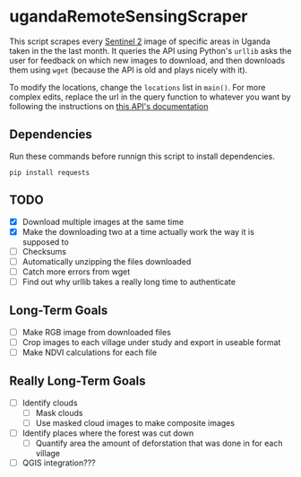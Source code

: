 # ugandaRemoteSensingScraper
This script scrapes every [Sentinel 2](http://www.esa.int/Our_Activities/Observing_the_Earth/Copernicus/Sentinel-2) image of specific areas in Uganda taken in the the last month. It queries the API using Python's `urllib` asks the user for feedback on which new images to download, and then downloads them using `wget` (because the API is old and plays nicely with it).

To modify the locations, change the `locations` list in `main()`. For more complex edits, replace the url in the query function to whatever you want by following the instructions on [this API's documentation](https://scihub.copernicus.eu/userguide/5APIsAndBatchScripting)

## Dependencies
Run these commands before runnign this script to install dependencies.
```
pip install requests
```

## TODO
- [x] Download multiple images at the same time
- [x] Make the downloading two at a time actually work the way it is supposed to	
- [ ] Checksums
- [ ] Automatically unzipping the files downloaded
- [ ] Catch more errors from wget 
- [ ] Find out why urllib takes a really long time to authenticate

## Long-Term Goals
- [ ] Make RGB image from downloaded files
- [ ] Crop images to each village under study and export in useable format
- [ ] Make NDVI calculations for each file

## Really Long-Term Goals
- [ ] Identify clouds
  - [ ] Mask clouds
  - [ ] Use masked cloud images to make composite images
- [ ] Identify places where the forest was cut down
  - [ ] Quantify area the amount of deforstation that was done in for each village
- [ ] QGIS integration???
